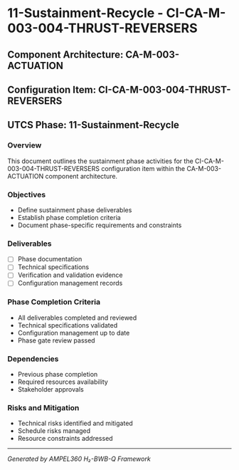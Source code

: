 # 11-Sustainment-Recycle - CI-CA-M-003-004-THRUST-REVERSERS

## Component Architecture: CA-M-003-ACTUATION
## Configuration Item: CI-CA-M-003-004-THRUST-REVERSERS
## UTCS Phase: 11-Sustainment-Recycle

### Overview
This document outlines the sustainment phase activities for the CI-CA-M-003-004-THRUST-REVERSERS configuration item within the CA-M-003-ACTUATION component architecture.

### Objectives
- Define sustainment phase deliverables
- Establish phase completion criteria
- Document phase-specific requirements and constraints

### Deliverables
- [ ] Phase documentation
- [ ] Technical specifications
- [ ] Verification and validation evidence
- [ ] Configuration management records

### Phase Completion Criteria
- All deliverables completed and reviewed
- Technical specifications validated
- Configuration management up to date
- Phase gate review passed

### Dependencies
- Previous phase completion
- Required resources availability
- Stakeholder approvals

### Risks and Mitigation
- Technical risks identified and mitigated
- Schedule risks managed
- Resource constraints addressed

---
*Generated by AMPEL360 H₂-BWB-Q Framework*
